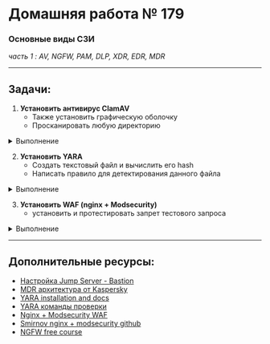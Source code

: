 # Домашняя работа № 179
### Основные виды СЗИ
*часть 1 : AV, NGFW, PAM, DLP, XDR, EDR, MDR*

---

## Задачи:


1. **Установить антивирус ClamAV**
    - Также установить графическую оболочку
    - Просканировать любую директорию


<details>
  <summary> Выполнение </summary>
  
Устанавливается проще простого, просто из репы:

```
sudo apt install clamav -y
```

Увы, скриншотов установки clamav и clamtk нет только потому, что при установке соединение по RDP обрывалось, приходилось переподключаться, убивать все сессии и открывать бразуер и всё остальное занова.

Хороший урок: запускать в фоновом режиме подобное (screen), чтобы даже если сессия прервётся, можно было вернуться к процессу.


Графическую оболочку установила стандартную - Clamtk

```
sudo apt install clamtk -y
```

Вот так она выглядит:

![](pics/clamtk_main.png)


Я просканировала директорию Downloads с помощью Clamtk. При этом можно было увидеть в процессах вот такую команду:

```
/usr/bin/clamscan --no-summary --block-encrypted --scan-mail=no --scan-archive=yes --max-scansize=500M --exclude-dir=smb4k --exclude-dir=/run/user/anela/gvfs --exclude-dir=/home/anela/.gvfs --exclude-dir=^/home/anela/.clamtk/viruses --exclude-dir=^/sys/ --exclude-dir=^/dev/ --exclude-dir=^/proc/ --exclude-dir=.thunderbird --exclude-dir=.mozilla-thunderbird --exclude-dir=Mail --exclude-dir=kmail --exclude-dir=evolution --exclude-dir=timeshift --exclude=\/\. --heuristic-alerts=no --max-filesize=20M --max-dir-recursion=1 -v /home/anela/Download
```

Ничего не было обнаружено:

![](pics/clamtk_scanresults.png)


</details>

2. **Установить YARA**
    - Создать текстовый файл и вычислить его hash
    - Написать правило для детектирования данного файла


<details>
  <summary> Выполнение </summary>

Установила yara из репозитория:

```bash
tms@v261955545:~$ sudo apt install yara
Reading package lists... Done
Building dependency tree... Done
Reading state information... Done
The following additional packages will be installed:
  libyara10
The following NEW packages will be installed:
  libyara10 yara
0 upgraded, 2 newly installed, 0 to remove and 3 not upgraded.
Need to get 226 kB of archives.
After this operation, 612 kB of additional disk space will be used.
Do you want to continue? [Y/n] 
Get:1 http://cdn.archive.ubuntu.com/ubuntu noble/universe amd64 libyara10 amd64 4.5.0-1build2 [203 kB]
Get:2 http://cdn.archive.ubuntu.com/ubuntu noble/universe amd64 yara amd64 4.5.0-1build2 [23.6 kB]
Fetched 226 kB in 0s (2,086 kB/s)
Selecting previously unselected package libyara10:amd64.
(Reading database ... 138021 files and directories currently installed.)
Preparing to unpack .../libyara10_4.5.0-1build2_amd64.deb ...
Unpacking libyara10:amd64 (4.5.0-1build2) ...
Selecting previously unselected package yara.
Preparing to unpack .../yara_4.5.0-1build2_amd64.deb ...
Unpacking yara (4.5.0-1build2) ...
Setting up libyara10:amd64 (4.5.0-1build2) ...
Setting up yara (4.5.0-1build2) ...
Processing triggers for man-db (2.12.0-4build2) ...
Processing triggers for libc-bin (2.39-0ubuntu8.3) ...
Scanning processes...                                                                                                                                                                                              
Scanning candidates...                                                                                                                                                                                             
Scanning linux images...                                                                                                                                                                                           

Pending kernel upgrade!
Running kernel version:
  6.8.0-44-generic
Diagnostics:
  The currently running kernel version is not the expected kernel version 6.8.0-49-generic.

Restarting the system to load the new kernel will not be handled automatically, so you should consider rebooting.

Restarting services...

Service restarts being deferred:
 /etc/needrestart/restart.d/dbus.service
 systemctl restart systemd-logind.service
 systemctl restart unattended-upgrades.service

No containers need to be restarted.

No user sessions are running outdated binaries.

No VM guests are running outdated hypervisor (qemu) binaries on this host.
tms@v261955545:~$
```

Создала файл, посчитала его хэш:

```bash
tms@v261955545:~$ vi blablafile
tms@v261955545:~$ sha256sum blablafile
9dceb9572cde40c2c6649680f7a25b10fd1cbaddf2445748e149782039b43a8e  blablafile
```

И создала файл с правилом для нахождения этого файла:

```
import "hash"

rule findblabla
{
  meta:
    description = "Detect file with specific SHA256 hash"
    author = "AledraNax"
    date = "2024-11-27"

  condition:
    hash.sha256(0, filesize) == "9dceb9572cde40c2c6649680f7a25b10fd1cbaddf2445748e149782039b43a8e"
}


```

Проверила, что у yara есть модуль hash:

```bash
tms@v261955545:~$ yara -M
tests
pe
elf
math
time
console
string
dotnet
cuckoo
magic
hash
macho
dex
```

Ну и при проверке по этому правилу получила результат:

```bash
tms@v261955545:~$ yara -r mydetect.yara .
findblabla ./blablafile
```

</details>

3. **Установить WAF (nginx + Modsecurity)**
    - установить и протестировать запрет тестового запроса

<details>
  <summary> Выполнение </summary>
  
===Установка/настройка===

Установила nginx:

```
sudo apt update
sudo apt install nginx
sudo systemctl start nginx
sudo systemctl enable nginx
```

И модуль ModSecurity для него:

```
sudo apt update
sudo apt install -y autoconf automake libtool build-essential git libpcre3-dev zlib1g-dev libssl-dev libmodsecurity3 libmodsecurity-dev
sudo apt install libnginx-mod-http-modsecurity
```

Включение и настройка:

```
sudo mkdir -p /etc/nginx/modsec
sudo wget https://raw.githubusercontent.com/SpiderLabs/ModSecurity/v3/master/modsecurity.conf-recommended -O /etc/nginx/modsec/modsecurity.conf
sudo sed -i 's/SecRuleEngine DetectionOnly/SecRuleEngine On/' /etc/nginx/modsec/modsecurity.conf
# OWASP Core Rule Set (CRS)
sudo git clone https://github.com/coreruleset/coreruleset.git /etc/nginx/modsec-crs
sudo cp /etc/nginx/modsec-crs/crs-setup.conf.example /etc/nginx/modsec-crs/crs-setup.conf
sudo wget https://raw.githubusercontent.com/SpiderLabs/ModSecurity/v3/master/unicode.mapping -O /etc/nginx/modsec/unicode.mapping
```

добавить строки в /etc/nginx/modsec/modsecurity.conf

```
Include /etc/nginx/modsec-crs/crs-setup.conf
Include /etc/nginx/modsec-crs/rules/*.conf
```

Добавить правило:

```
SecRule ARGS:testparam "@contains tmsme" "id:1234,phase:2,deny,status:444,msg:'Test rule triggered'"
```
Объяснение:
   - `ARGS:testparam "@contains tmsme"`: правило срабатывает, если в параметре testparam содержится слово tmsme.
   - `phase:2`: анализируется тело запроса (1 - это заголовок)
   - `deny,status:444`: запрос будет отклонён с HTTP-кодом 444.
   - `msg: 'Test rule triggered'`: сообщение, записываемое в логах ModSecurity.


Перезапуск nginx:

```
sudo systemctl restart nginx
```

===Тестирование===


Для тестирования запрета запроса с помощью Nginx и ModSecurity можно использовать простые HTTP-запросы, которые должны быть заблокированы при правильно настроенном WAF.


Проверяем добавленное в /etc/nginx/modsec/modsecurity.conf правило:


```
curl -X GET "http://localhost/?testparam=tmsme"
```

и если всё ок настроено, получим вот такое в лог ошибок nginx:

```
==> /var/log/nginx/error.log <==
2024/11/30 01:42:44 [error] 100812#100812: *1 [client ::1] ModSecurity: Access denied with code 444 (phase 2). Matched "Operator `Contains' with parameter `tmsme' against variable `ARGS:testparam' (Value: `tmsme' ) [file "/etc/nginx/modsec/modsecurity.conf"] [line "279"] [id "1234"] [rev ""] [msg "Test rule triggered"] [data ""] [severity "0"] [ver ""] [maturity "0"] [accuracy "0"] [hostname "::1"] [uri "/"] [unique_id "173293096454.716472"] [ref "o0,5v16,5"], client: ::1, server: _, request: "GET /?testparam=tmsme HTTP/1.1", host: "localhost"
```


Проверим, работает ли OWASP CRS (OWASP Core Rule Set)

```
curl -X GET "http://localhost/?id=1' OR '1'='1"
```

Это мы увидим в логе ошибок, если работает:

```
curl: (3) URL rejected: Malformed input to a URL function
tms@v261955545:~$ curl -X GET "http://localhost/?id=1%27+OR+%271%27%3D%271"
2024/11/30 01:45:43 [error] 100813#100813: *2 [client ::1] ModSecurity: Access denied with code 403 (phase 2). Matched "Operator `Ge' with parameter `5' against variable `TX:BLOCKING_INBOUND_ANOMALY_SCORE' (Value: `5' ) [file "/etc/nginx/modsec-crs/rules/REQUEST-949-BLOCKING-EVALUATION.conf"] [line "222"] [id "949110"] [rev ""] [msg "Inbound Anomaly Score Exceeded (Total Score: 5)"] [data ""] [severity "0"] [ver "OWASP_CRS/4.10.0-dev"] [maturity "0"] [accuracy "0"] [tag "anomaly-evaluation"] [tag "OWASP_CRS"] [hostname "::1"] [uri "/"] [unique_id "173293114378.818854"] [ref ""], client: ::1, server: _, request: "GET /?id=1%27+OR+%271%27%3D%271 HTTP/1.1", host: "localhost"
<html>
<head><title>403 Forbidden</title></head>
<body>
<center><h1>403 Forbidden</h1></center>
<hr><center>nginx/1.24.0 (Ubuntu)</center>
</body>
</html>
```

</details>


---

## Дополнительные ресурсы:

- [Настройка Jump Server - Bastion](https://habr.com/ru/companies/cloud4y/articles/530516/)
- [MDR архитектура от Kaspersky](https://support.kaspersky.com/MDR/ru-RU/196548.html)
- [YARA installation and docs](https://yara.readthedocs.io/en/latest/gettingstarted.html#)
- [YARA команды проверки]()
- [Nginx + Modsecurity WAF](https://opsshield.com/help/cpguard/install-modsecurity-with-nginx-on-debian-ubuntu/)
- [Smirnov nginx + modsecurity github](https://github.com/sm1lexops/Profile_challenges?tab=readme-ov-file#5-%D0%BF%D1%80%D0%B5%D0%B4%D0%BB%D0%BE%D0%B6%D0%B8%D1%82%D0%B5-%D1%81%D1%85%D0%B5%D0%BC%D1%83-%D0%B8%D0%BD%D1%82%D0%B5%D0%B3%D1%80%D0%B0%D1%86%D0%B8%D0%B8-web-application-firewall-waf-%D0%B2-%D0%B8%D0%BD%D1%84%D1%80%D0%B0%D1%81%D1%82%D1%80%D1%83%D0%BA%D1%82%D1%83%D1%80%D0%B5-%D0%BD%D0%B0%D0%BF%D0%B8%D1%88%D0%B8%D1%82%D0%B5-%D0%BA%D0%BE%D0%BD%D1%84%D0%B8%D0%B3%D1%83%D1%80%D0%B0%D1%86%D0%B8%D1%8E-%D0%B4%D0%BB%D1%8F-%D0%B2%D0%BD%D0%B5%D0%B4%D1%80%D0%B5%D0%BD%D0%B8%D1%8F-waf-%D0%BD%D0%B0%D0%BF%D1%80%D0%B8%D0%BC%D0%B5%D1%80-modsecurity-%D0%B2-nginx-%D0%BD%D0%B0%D0%BF%D0%B8%D1%88%D0%B8%D1%82%D0%B5-%D0%BA%D0%BE%D0%BD%D0%BA%D1%80%D0%B5%D1%82%D0%BD%D1%8B%D0%B5-%D0%BF%D1%80%D0%B8%D0%BC%D0%B5%D1%80%D1%8B-%D0%BF%D1%80%D0%B0%D0%B2%D0%B8%D0%BB-%D0%B1%D0%B5%D0%B7%D0%BE%D0%BF%D0%B0%D1%81%D0%BD%D0%BE%D1%81%D1%82%D0%B8-%D0%BA%D0%BE%D1%82%D0%BE%D1%80%D1%8B%D0%B5-%D0%B2%D1%8B-%D0%B1%D1%8B-%D0%BF%D1%80%D0%B8%D0%BC%D0%B5%D0%BD%D0%B8%D0%BB%D0%B8-%D0%B2-waf-%D0%BD%D0%B0%D0%BF%D1%80%D0%B8%D0%BC%D0%B5%D1%80-%D1%84%D0%B8%D0%BB%D1%8C%D1%82%D1%80%D0%B0%D1%86%D0%B8%D1%8F-sql-%D0%B8%D0%BD%D1%8A%D0%B5%D0%BA%D1%86%D0%B8%D0%B9-xss-%D0%B0%D1%82%D0%B0%D0%BA-%D0%B1%D0%BB%D0%BE%D0%BA%D0%B8%D1%80%D0%BE%D0%B2%D0%BA%D0%B0-%D0%B7%D0%B0%D0%B4%D0%B0%D0%BD%D0%BD%D1%8B%D1%85-%D0%BF%D0%B0%D1%82%D1%82%D0%B5%D1%80%D0%BD%D0%BE%D0%B2)
- [NGFW  free course](https://www.youtube.com/watch?v=uOMiC1-iwIc&list=PLqio-3dnMW5_2cStMfIezwcAzzDCjX86C)
